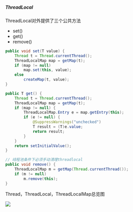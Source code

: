 ##### ThreadLocal

ThreadLocal对外提供了三个公共方法

- set()
- get()
- remove()

```java
public void set(T value) {
    Thread t = Thread.currentThread();
    ThreadLocalMap map = getMap(t);
    if (map != null)
        map.set(this, value);
    else
        createMap(t, value);
}

public T get() {
    Thread t = Thread.currentThread();
    ThreadLocalMap map = getMap(t);
    if (map != null) {
        ThreadLocalMap.Entry e = map.getEntry(this);
        if (e != null) {
            @SuppressWarnings("unchecked")
            T result = (T)e.value;
            return result;
        }
    }
    return setInitialValue();
}

// 线程池条件下必须手动清理threadlocal
public void remove() {
    ThreadLocalMap m = getMap(Thread.currentThread());
    if (m != null)
        m.remove(this);
}
```



Thread，ThreadLocal，ThreadLocalMap总览图

<img style="center" src="http://www.jiangxinlingdu.com/assets/images/2019/2019061906258.png">
